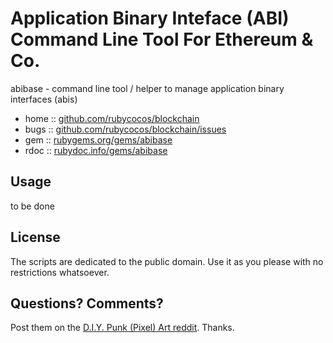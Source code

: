 #  Application Binary Inteface (ABI) Command Line Tool For Ethereum & Co.

abibase -  command line tool / helper to manage application binary interfaces (abis)


* home  :: [github.com/rubycocos/blockchain](https://github.com/rubycocos/blockchain)
* bugs  :: [github.com/rubycocos/blockchain/issues](https://github.com/rubycocos/blockchain/issues)
* gem   :: [rubygems.org/gems/abibase](https://rubygems.org/gems/abibase)
* rdoc  :: [rubydoc.info/gems/abibase](http://rubydoc.info/gems/abibase)



## Usage

to be done




## License

The scripts are dedicated to the public domain.
Use it as you please with no restrictions whatsoever.


## Questions? Comments?


Post them on the [D.I.Y. Punk (Pixel) Art reddit](https://old.reddit.com/r/DIYPunkArt). Thanks.


